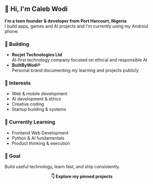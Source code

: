 ## 👋 Hi, I'm Caleb Wodi

**I'm a teen founder & developer from Port Harcourt, Nigeria**  
I build apps, games and AI projects and I'm currently using my Android phone.

### 🚀 Building
- **Rocjet Technologies Ltd**  
  AI-first technology company focused on ethical and responsible AI
- **BuiltByWodi®**  
  Personal brand documenting my learning and projects publicly

### 🧠 Interests
- Web & mobile development
- AI development & ethics
- Creative coding
- Startup building & systems

### 📌 Currently Learning
- Frontend Web Development
- Python & AI fundamentals
- Product thinking & execution

### 🎯 Goal
Build useful technology, learn fast, and ship consistently.

<p align="center"><strong>👇 Explore my pinned projects</strong></p>